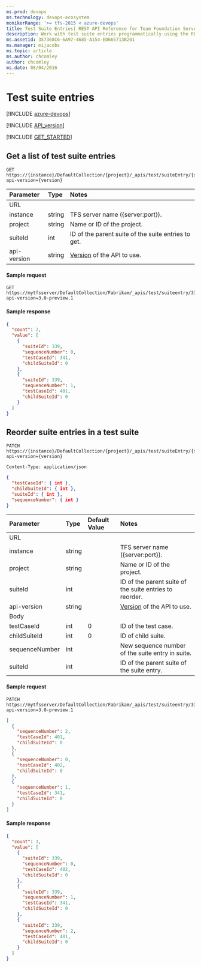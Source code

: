 ```yaml
---
ms.prod: devops
ms.technology: devops-ecosystem
monikerRange: '>= tfs-2015 < azure-devops'
title: Test Suite Entries| REST API Reference for Team Foundation Server
description: Work with test suite entries programmatically using the REST APIs for Team Foundation Server.
ms.assetid: 357368C6-6A97-4685-A154-ED665713B201
ms.manager: mijacobs
ms.topic: article
ms.author: chcomley
author: chcomley
ms.date: 08/04/2016
---
```


# Test suite entries

[!INCLUDE [azure-devops](../_data/azure-devops-message.md)]

[!INCLUDE [API_version](../_data/version3-preview1.md)]

[!INCLUDE [GET_STARTED](../_data/get-started.md)]

## Get a list of test suite entries

```no-highlight
GET https://{instance}/DefaultCollection/{project}/_apis/test/suiteEntry/{suiteId}?api-version={version}
```

| Parameter   | Type   | Notes
|:------------|:-------|:-----------
| URL
| instance    | string | TFS server name ({server:port}). 
| project     | string | Name or ID of the project.
| suiteId     | int    | ID of the parent suite of the suite entries to get.
| api-version | string | [Version](../../concepts/rest-api-versioning.md) of the API to use.


#### Sample request

```
GET https://mytfsserver/DefaultCollection/Fabrikam/_apis/test/suiteentry/339?api-version=3.0-preview.1
```

#### Sample response

```json
{
  "count": 2,
  "value": [
    {
      "suiteId": 339,
      "sequenceNumber": 0,
      "testCaseId": 341,
      "childSuiteId": 0
    },
    {
      "suiteId": 339,
      "sequenceNumber": 1,
      "testCaseId": 401,
      "childSuiteId": 0
    }
  ]
}
```



## Reorder suite entries in a test suite

```no-highlight
PATCH https://{instance}/DefaultCollection/{project}/_apis/test/suiteEntry/{suiteId}?api-version={version}
```
```http
Content-Type: application/json
```
```json
{
  "testCaseId": { int },
  "childSuiteId": { int },
  "suiteId": { int },
  "sequenceNumber": { int }
}
```

| Parameter       | Type   |Default Value | Notes
|:----------------|:-------|:------------ |:------------------------------
| URL
| instance        | string |               |TFS server name ({server:port}). 
| project         | string |               |Name or ID of the project.
| suiteId         | int    |               |ID of the parent suite of the suite entries to reorder.
| api-version     | string |               |[Version](../../concepts/rest-api-versioning.md) of the API to use.
| Body
| testCaseId      | int    | 0             |ID of the test case.
| childSuiteId    | int    | 0             |ID of child suite.
| sequenceNumber  | int    |               |New sequence number of the suite entry in suite.
| suiteId         | int    |               |ID of the parent suite of the suite entry.

#### Sample request

```
PATCH https://mytfsserver/DefaultCollection/Fabrikam/_apis/test/suiteentry/339?api-version=3.0-preview.1
```
```json
[
  {
    "sequenceNumber": 2,
    "testCaseId": 401,
    "childSuiteId": 0
  },
  {
    "sequenceNumber": 0,
    "testCaseId": 402,
    "childSuiteId": 0
  },
  {
    "sequenceNumber": 1,
    "testCaseId": 341,
    "childSuiteId": 0
  }
]
```

#### Sample response

```json
{
  "count": 3,
  "value": [
    {
      "suiteId": 339,
      "sequenceNumber": 0,
      "testCaseId": 402,
      "childSuiteId": 0
    },
    {
      "suiteId": 339,
      "sequenceNumber": 1,
      "testCaseId": 341,
      "childSuiteId": 0
    },
    {
      "suiteId": 339,
      "sequenceNumber": 2,
      "testCaseId": 401,
      "childSuiteId": 0
    }
  ]
}
```
